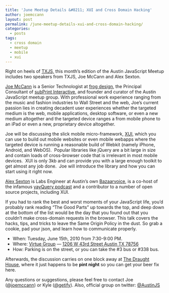 ```yaml
---
title: 'June Meetup Details &#8211; XUI and Cross Domain Hacking'
author: joemccann
layout: post
permalink: /june-meetup-details-xui-and-cross-domain-hacking/
categories:
  - posts
tags:
  - cross domain
  - meetup
  - mobile
  - xui
---
```

Right on heels of [TXJS,][1] this month&#8217;s edition of the Austin JavaScript Meetup includes two speakers from TXJS, Joe McCann and Alex Sexton.

[Joe McCann][2] is a Senior Technologist at [frog design][3], the Principal Consultant of [subPrint Interactive,][4] and founder and curator of the Austin JavaScript meetup group. With professional work experience ranging from the music and fashion industries to Wall Street and the web, Joe’s current passion lies in creating decadent user experiences whether the targeted medium is the web, mobile applications, desktop software, or even a new medium altogether and the targeted device ranges a from mobile phone to an iPad or even a new, proprietary device altogether.

Joe will be discussing the slick mobile micro-framework, [XUI][5], which you can use to build out mobile websites or even mobile webapps where the targeted device is running a reasonable build of Webkit (namely iPhone, Android, and WebOS).  Popular libraries like jQuery are a bit large in size and contain loads of cross-browser code that is irrelevant in most mobile devices.  XUI is only 3kb and can provide you with a large enough toolkit to get almost any job done.  Joe will introduce the library and how you can start using it right now.

[Alex Sexton][6] is Labs Engineer at Austin&#8217;s own [Bazaarvoice][7], is a co-host of the infamous [yayQuery podcast][8] and a contributor to a number of open source projects, including XUI.

If you had to rank the best and worst moments of your JavaScript life, you&#8217;d probably rank reading &#8220;The Good Parts&#8221; up towards the top, and deep down at the bottom of the list would be the day that you found out that you couldn&#8217;t make cross-domain requests in the browser. This talk covers the hacks, tips, and tricks to leave the Same Origin Policy in the dust. So grab a cookie, pad your json, and learn how to communicate properly.

  * When: Tuesday, June 15th, 2010 from 7:30-9:00 PM.
  * Where: [Virtue Group][9] &#8212; [1206 W 43rd Street Austin TX 78756][10]
  * How: Parking is on the street, or you can take the #3 bus or #338 bus.

Afterwards, the discussion carries on one block away at [The Draught House][11], where it just happens to be **pint night** so you can get your beer fix here.

Any questions or suggestions, please feel free to contact Joe ([@joemccann][12]) or Kyle ([@getify][13]). Also, official group on twitter: [@AustinJS][14]

 [1]: http://texasjavascript.com
 [2]: http://twitter.com/joemccann
 [3]: http://www.frogdesign.com
 [4]: http://subprint.com
 [5]: http://xuijs.com
 [6]: http://twitter.com/slexaxton
 [7]: http://www.bazaarvoice.com/
 [8]: http://yayquery.com
 [9]: http://www.virtuegroup.net/ "Virtue Group"
 [10]: http://bit.ly/cMtza "Google Map of Virtue Group's Office"
 [11]: http://bit.ly/blsxp "Google Map of The Draught House"
 [12]: http://twitter.com/joemccann "Joe McCann on Twitter"
 [13]: http://twitter.com/getify "Kyle Simpson on Twitter"
 [14]: http://twitter.com/austinjs "AustinJS on Twitter"